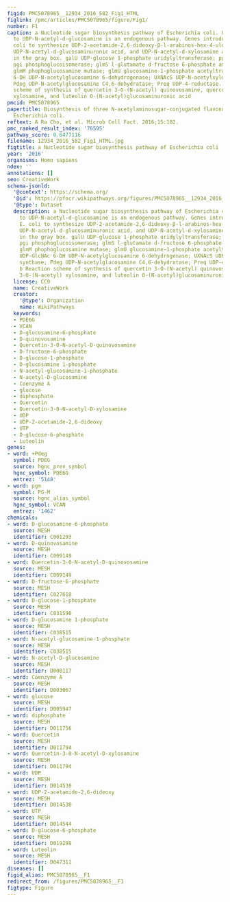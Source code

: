 ```yaml
---
figid: PMC5078965__12934_2016_582_Fig1_HTML
figlink: /pmc/articles/PMC5078965/figure/Fig1/
number: F1
caption: a Nucleotide sugar biosynthesis pathway of Escherichia coli. UDP-glucose
  to UDP-N-acetyl-d-glucosamine is an endogenous pathway. Genes introduced into E.
  coli to synthesize UDP-2-acetamide-2,6-dideoxy-β-l-arabinos-hex-4-ulose, UDP-N-acetylquinovosamine,
  UDP-N-acetyl-d-glucosaminuronic acid, and UDP-N-acetyl-d-xylosamine are indicated
  in the gray box. galU UDP-glucose 1-phosphate uridylyltransferase; pgm phosphoglucomutase;
  pgi phosphoglucoisomerase; glmS l-glutamate d-fructose 6-phosphate aminotransferase;
  glmM phophoglucosamine mutase; glmU glucosamine-1-phosphate acetyltransferase; UDP-GlcNAc
  6-DH UDP-N-acetylglucosamine 6-dehydrogenase; UXNAcS UDP-N-acetylxylosamine synthase;
  Pdeg UDP-N-acetylglucosamine C4,6-dehydratase; Preq UDP-4-reductase. b Reaction
  scheme of synthesis of quercetin 3-O-(N-acetyl) quinovosamine, quercetin 3-O-(N-acetyl)
  xylosamine, and luteolin O-(N-acetyl)glucosaminuronic acid
pmcid: PMC5078965
papertitle: Biosynthesis of three N-acetylaminosugar-conjugated flavonoids using engineered
  Escherichia coli.
reftext: A Ra Cho, et al. Microb Cell Fact. 2016;15:182.
pmc_ranked_result_index: '76595'
pathway_score: 0.6477116
filename: 12934_2016_582_Fig1_HTML.jpg
figtitle: a Nucleotide sugar biosynthesis pathway of Escherichia coli
year: '2016'
organisms: Homo sapiens
ndex: ''
annotations: []
seo: CreativeWork
schema-jsonld:
  '@context': https://schema.org/
  '@id': https://pfocr.wikipathways.org/figures/PMC5078965__12934_2016_582_Fig1_HTML.html
  '@type': Dataset
  description: a Nucleotide sugar biosynthesis pathway of Escherichia coli. UDP-glucose
    to UDP-N-acetyl-d-glucosamine is an endogenous pathway. Genes introduced into
    E. coli to synthesize UDP-2-acetamide-2,6-dideoxy-β-l-arabinos-hex-4-ulose, UDP-N-acetylquinovosamine,
    UDP-N-acetyl-d-glucosaminuronic acid, and UDP-N-acetyl-d-xylosamine are indicated
    in the gray box. galU UDP-glucose 1-phosphate uridylyltransferase; pgm phosphoglucomutase;
    pgi phosphoglucoisomerase; glmS l-glutamate d-fructose 6-phosphate aminotransferase;
    glmM phophoglucosamine mutase; glmU glucosamine-1-phosphate acetyltransferase;
    UDP-GlcNAc 6-DH UDP-N-acetylglucosamine 6-dehydrogenase; UXNAcS UDP-N-acetylxylosamine
    synthase; Pdeg UDP-N-acetylglucosamine C4,6-dehydratase; Preq UDP-4-reductase.
    b Reaction scheme of synthesis of quercetin 3-O-(N-acetyl) quinovosamine, quercetin
    3-O-(N-acetyl) xylosamine, and luteolin O-(N-acetyl)glucosaminuronic acid
  license: CC0
  name: CreativeWork
  creator:
    '@type': Organization
    name: WikiPathways
  keywords:
  - PDE6G
  - VCAN
  - D-glucosamine-6-phosphate
  - D-quinovosamine
  - Quercetin-3-0-N-acetyl-D-quinovosamine
  - D-fructose-6-phosphate
  - D-glucose-1-phosphate
  - D-glucosamine 1-phosphate
  - N-acetyl-glucosamine-1-phosphate
  - N-acetyl-D-glucosamine
  - Coenzyme A
  - glucose
  - diphosphate
  - Quercetin
  - Quercetin-3-0-N-acetyl-D-xylosamine
  - UDP
  - UDP-2-acetamide-2,6-dideoxy
  - UTP
  - D-glucose-6-phosphate
  - Luteolin
genes:
- word: +Pdeg
  symbol: PDEG
  source: hgnc_prev_symbol
  hgnc_symbol: PDE6G
  entrez: '5148'
- word: pgm
  symbol: PG-M
  source: hgnc_alias_symbol
  hgnc_symbol: VCAN
  entrez: '1462'
chemicals:
- word: D-glucosamine-6-phosphate
  source: MESH
  identifier: C001293
- word: D-quinovosamine
  source: MESH
  identifier: C009149
- word: Quercetin-3-0-N-acetyl-D-quinovosamine
  source: MESH
  identifier: C009149
- word: D-fructose-6-phosphate
  source: MESH
  identifier: C027618
- word: D-glucose-1-phosphate
  source: MESH
  identifier: C031590
- word: D-glucosamine 1-phosphate
  source: MESH
  identifier: C038515
- word: N-acetyl-glucosamine-1-phosphate
  source: MESH
  identifier: C038515
- word: N-acetyl-D-glucosamine
  source: MESH
  identifier: D000117
- word: Coenzyme A
  source: MESH
  identifier: D003067
- word: glucose
  source: MESH
  identifier: D005947
- word: diphosphate
  source: MESH
  identifier: D011756
- word: Quercetin
  source: MESH
  identifier: D011794
- word: Quercetin-3-0-N-acetyl-D-xylosamine
  source: MESH
  identifier: D011794
- word: UDP
  source: MESH
  identifier: D014530
- word: UDP-2-acetamide-2,6-dideoxy
  source: MESH
  identifier: D014530
- word: UTP
  source: MESH
  identifier: D014544
- word: D-glucose-6-phosphate
  source: MESH
  identifier: D019298
- word: Luteolin
  source: MESH
  identifier: D047311
diseases: []
figid_alias: PMC5078965__F1
redirect_from: /figures/PMC5078965__F1
figtype: Figure
---
```

